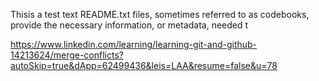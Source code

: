 Thisis a test text
README.txt files, sometimes referred to as codebooks, provide the necessary information, or metadata, needed t

https://www.linkedin.com/learning/learning-git-and-github-14213624/merge-conflicts?autoSkip=true&dApp=62499436&leis=LAA&resume=false&u=78
